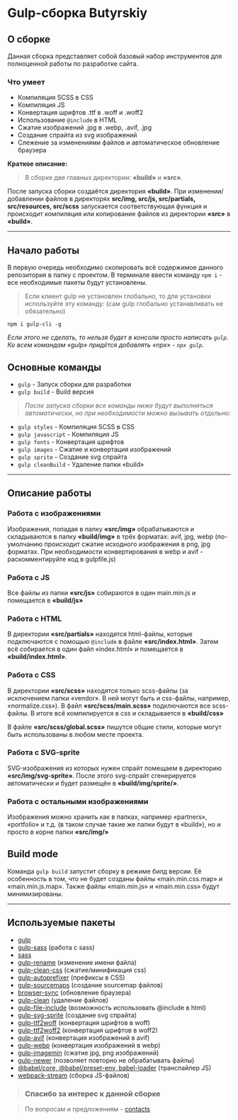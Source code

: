 # Gulp-сборка Butyrskiy

## О сборке

Данная сборка представляет собой базовый набор инструментов для полноценной работы по разработке сайта.

### Что умеет

- Компиляция SCSS в CSS
- Компиляция JS
- Конвертация шрифтов .ttf в .woff и .woff2
- Использование `@include` в HTML
- Сжатие изображений .jpg в .webp, .avif, .jpg
- Создание спрайта из svg изображений
- Слежение за изменениями файлов и автоматическое обновление браузера

**Краткое описание:**

> В сборке две главных директории: **«build»** и **«src»**.

После запуска сборки создаётся директория **«build»**. При изменении/добавлении файлов в директорях **src/img, src/js, src/partials, src/resources, src/scss** запускается соответствующая функция и происходит компиляция или копирование файлов из директории **«src»** в **«build»**.

---

## Начало работы

В первую очередь необходимо скопировать всё содержимое данного репозитория в папку с проектом. В терминале ввести команду `npm i` - все необходимые пакеты будут установлены.

> Если клиент gulp не установлен глобально, то для установки используйте эту команду: (сам gulp глобально устанавливать не обязательно)

```
npm i gulp-cli -g
```

_Если этого не сделать, то нельзя будет в консоли просто написать `gulp`. Ко всем командам «gulp» придётся добавлять «npx» - `npx gulp`._

## Основные команды

- `gulp` - Запуск сборки для разработки
- `gulp build` - Build версия

> _После запуска сборки все команды ниже будут выполняться автоматически, но при необходимости можно вызывать отдельно:_

- `gulp styles` - Компиляция SCSS в CSS
- `gulp javascript` - Компиляция JS
- `gulp fonts` - Конвертация шрифтов
- `gulp images` - Сжатие и конвертация изображений
- `gulp sprite` - Создание svg спрайта
- `gulp cleanBuild` - Удаление папки «build»

---

## Описание работы

### Работа с изображениями

Изображения, попадая в папку **«src/img»** обрабатываются и складываются в папку **«build/img»** в трёх форматах: avif, jpg, webp (по-умолчанию происходит сжатие исходного изображения в png, jpg форматах. При необходимости конвертирования в webp и avif - раскомментируйте код в gulpfile.js)

### Работа с JS

Все файлы из папки **«src/js»** собираются в один main.min.js и помещается в **«build/js»**

### Работа с HTML

В директории **«src/partials»** находятся html-файлы, которые подключаются с помощью `@include` в файле **«src/index.html»**. Затем всё собирается в один файл «index.html» и помещается в **«build/index.html»**.

### Работа с CSS

В директории **«src/scss»** находятся только scss-файлы (за исключением папки «vendor». В ней могут быть и css-файлы, например, «normalize.css»). В файл **«src/scss/main.scss»** подключаются все scss-файлы. В итоге всё компилируется в css и складывается в **«build/css»**

В файле **«src/scss/global.scss»** пишутся общие стили, которые могут быть использованы в любом месте проекта.

### Работа с SVG-sprite

SVG-изображения из которых нужен спрайт помещаем в директорию **«src/img/svg-sprite»**. После этого svg-спрайт сгенерируется автоматически и будет размещён в **«build/img/sprite/»**.

### Работа с остальными изображениями

Изображения можно хранить как в папках, например «partners», «portfolio» и т.д. (в таком случае такие же папки будут в «build»), но и просто в корне папки **«src/img/»**

## Build mode

Команда `gulp build` запустит сборку в режиме билд версии. Её особенность в том, что не будет созданы файлы «main.min.css.map» и «main.min.js.map». Также файлы «main.min.js» и «main.min.css» будут минимизированы.

---

## Используемые пакеты

- [gulp](https://www.npmjs.com/package/gulp)
- [gulp-sass](https://www.npmjs.com/package/gulp-sass) (работа с sass)
- [sass](https://www.npmjs.com/package/sass)
- [gulp-rename](https://www.npmjs.com/package/gulp-rename) (изменение имени файла)
- [gulp-clean-css](https://www.npmjs.com/package/gulp-clean-css) (сжатие/минификация css)
- [gulp-autoprefixer](https://www.npmjs.com/package/gulp-autoprefixer) (префиксы в CSS)
- [gulp-sourcemaps](https://www.npmjs.com/package/gulp-sourcemaps) (создание sourcemap файлов)
- [browser-sync](https://www.npmjs.com/package/browser-sync) (обновление браузера)
- [gulp-clean](https://www.npmjs.com/package/gulp-cleanc) (удаление файлов)
- [gulp-file-include](https://www.npmjs.com/package/gulp-file-include) (возможноcть использовать @include в html)
- [gulp-svg-sprite](https://www.npmjs.com/package/gulp-svg-sprite) (создание svg спрайта)
- [gulp-ttf2woff](https://www.npmjs.com/package/gulp-ttf2woff) (конвертация шрифтов в woff)
- [gulp-ttf2woff2](https://www.npmjs.com/package/gulp-ttf2woff2) (конвертация шрифтов в woff2)
- [gulp-avif](https://www.npmjs.com/package/gulp-avif) (конвертация изображений в avif)
- [gulp-webp](https://www.npmjs.com/package/gulp-webp) (конвертация изображений в webp)
- [gulp-imagemin](https://www.npmjs.com/package/gulp-imagemin) (сжатие jpg, png изображений)
- [gulp-newer](https://www.npmjs.com/package/gulp-newer) (позволяет повторно не обрабатывать файлы)
- [@babel/core, @babel/preset-env, babel-loader](https://www.npmjs.com/package/gulp-newer) (транспайлер JS)
- [webpack-stream](https://www.npmjs.com/package/webpack-stream) (сборка JS-файлов)

> ### Спасибо за интерес к данной сборке

> По вопросам и предложениям - [contacts](https://taplink.cc/butyrskiy)
